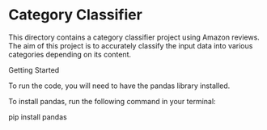 # Category Classifier

This directory contains a category classifier project using Amazon reviews. The aim of this project is to accurately classify the input data into various categories depending on its content. 


Getting Started

To run the code, you will need to have the pandas library installed.

To install pandas, run the following command in your terminal: 

pip install pandas

